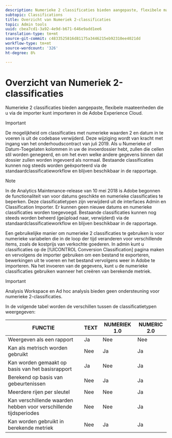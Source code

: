 ```yaml
---
description: Numerieke 2 classificaties bieden aangepaste, flexibele maateenheden die u via de importer kunt importeren in de Adobe Experience Cloud.
subtopic: Classifications
title: Overzicht van Numeriek 2-classificaties
topic: Admin tools
uuid: cbea7cd1-3a92-4e9d-b671-646e9add1ee6
translation-type: tm+mt
source-git-commit: c4833525816d81175a3446215eb92310ee4021dd
workflow-type: tm+mt
source-wordcount: '326'
ht-degree: 8%

---
```



# Overzicht van Numeriek 2-classificaties

Numerieke 2 classificaties bieden aangepaste, flexibele maateenheden die u via de importer kunt importeren in de Adobe Experience Cloud.

>[!IMPORTANT]
>
>De mogelijkheid om classificaties met numerieke waarden 2 en datum in te voeren is uit de codebase verwijderd. Deze wijziging wordt van kracht met ingang van het onderhoudscontract van juli 2019. Als u Numerieke of Datum-Toegelaten kolommen in uw de invoerdossier hebt, zullen die cellen stil worden genegeerd, en om het even welke andere gegevens binnen dat dossier zullen worden ingevoerd als normaal. Bestaande classificaties kunnen nog steeds worden geëxporteerd via de standaardclassificatieworkflow en blijven beschikbaar in de rapportage.

>[!NOTE]
>
>In de Analytics Maintenance-release van 10 mei 2018 is Adobe begonnen de functionaliteit van voor datums geschikte en numerieke classificaties te beperken. Deze classificatietypen zijn verwijderd uit de interfaces Admin en Classification Importer. Er kunnen geen nieuwe datums en numerieke classificaties worden toegevoegd. Bestaande classificaties kunnen nog steeds worden beheerd (geüpload naar, verwijderd) via de standaardclassificatieworkflow en blijven beschikbaar in de rapportage.

Een gebruikelijke manier om numerieke 2 classificaties te gebruiken is voor numerieke variabelen die in de loop der tijd veranderen voor verschillende items, zoals de kostprijs van verkochte goederen. In admin kunt u classificaties op de [!UICONTROL Conversion Classification] pagina maken en vervolgens de importer gebruiken om een bestand te exporteren, bewerkingen uit te voeren en het bestand vervolgens weer in Adobe te importeren. Na het invoeren van de gegevens, kunt u de numerieke classificaties gebruiken wanneer het creëren van berekende metriek.

>[!IMPORTANT]
>
>Analysis Workspace en Ad hoc analysis bieden geen ondersteuning voor numerieke 2-classificaties.

In de volgende tabel worden de verschillen tussen de classificatietypen weergegeven:

| FUNCTIE | TEXT | NUMERIEK 1.0 | NUMERIC 2.0 |
|---|---|---|---|
| Weergeven als een rapport | Ja | Nee | Nee |
| Kan als metrisch worden gebruikt | Nee | Ja | Ja |
| Kan worden gemaakt op basis van het basisrapport | Ja | Nee | Ja |
| Berekend op basis van gebeurtenissen | Nee | Ja | Ja |
| Meerdere rijen per sleutel | Nee | Nee | Ja |
| Kan verschillende waarden hebben voor verschillende tijdsperiodes | Nee | Nee | Ja |
| Kan worden gebruikt in berekende metriek | Nee | Ja | Ja |

